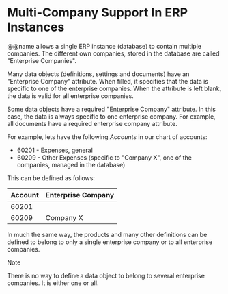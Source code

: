 # Multi-Company Support In ERP Instances

@@name allows a single ERP instance (database) to contain multiple companies. The different own companies, stored in the database are called "Enterprise Companies".

Many data objects (definitions, settings and documents) have an "Enterprise Company" attribute. When filled, it specifies that the data is specific to one of the enterprise companies. When the attribute is left blank, the data is valid for all enterprise companies.

Some data objects have a required "Enterprise Company" attribute. In this case, the data is always specific to one enterprise company. For example, all documents have a required enterprise company attribute.

For example, lets have the following *Accounts* in our chart of accounts:

- 60201 - Expenses, general
- 60209 - Other Expenses (specific to "Company X", one of the companies, managed in the database)

This can be defined as follows:

| Account | Enterprise Company |
| :------ | :----------------- |
| 60201   |                    |
| 60209   | Company X          |

In much the same way, the products and many other definitions can be defined to belong to only a single enterprise company or to all enterprise companies.

> [!Note]
> There is no way to define a data object to belong to several enterprise companies. It is either one or all.
